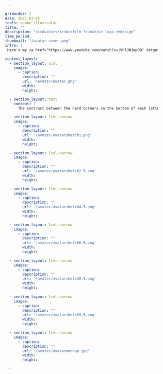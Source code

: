 ```yaml
---

gridorder: 2
date: 2021-03-05
tools: adobe illustrator
title: ""
description: "<i>Avatar</i><br>film franchise logo redesign"
time_period:
thumbnail: "/avatar cover.png"
intro: |
 Here's my <a href="https://www.youtube.com/watch?v=jVhlJNJopOQ" target="_blank">non-Papyrus</a> redesign of the <i>Avatar</i> film franchise logo:

content_layout:
  - section_layout: 1col
    images:
      - caption:
        description: ""
        url: '/avatar/avatar.png'
        width:
        height:

  - section_layout: text
    content: |
      The contrast between the hard corners on the bottom of each letter and the rounded path shaping the top represents the struggle faced by the film's protagonist, who becomes caught between a brutal, mechanical human world and Pandora, where the Na'vi and nature are interconnected. Starting with this concept, I gradually made edits until acheiving the final typographic result:

  - section_layout: 1col-narrow
    images:
      - caption:
        description: ""
        url: '/avatar/avatarsketch1.png'
        width:
        height:

  - section_layout: 1col-narrow
    images:
      - caption:
        description: ""
        url: '/avatar/avatarsketch2.5.png'
        width:
        height:  

  - section_layout: 1col-narrow
    images:
      - caption:
        description: ""
        url: '/avatar/avatarsketch4.5.png'
        width:
        height:      

  - section_layout: 1col-narrow
    images:
      - caption:
        description: ""
        url: '/avatar/avatarsketch6.5.png'
        width:
        height:  

  - section_layout: 1col-narrow
    images:
      - caption:
        description: ""
        url: '/avatar/avatarsketch8.5.png'
        width:
        height:   
        
  - section_layout: 1col-narrow
    images:
      - caption:
        description: ""
        url: '/avatar/avatarsketch9.5.png'
        width:
        height: 

  - section_layout: 1col-narrow
    images:
      - caption:
        description: ""
        url: '/avatar/avatarmockup.jpg'
        width:
        height:

---
```


